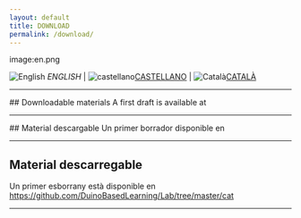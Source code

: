 ```yaml
---
layout: default
title: DOWNLOAD
permalink: /download/
---
```


        
image:en.png     

<img src="" alt="English"> *ENGLISH* | <img src="DuinoBasedLearning.github.io/es.png" alt="castellano">[CASTELLANO](descargar.md) | <img src="DuinoBasedLearning.github.io/ca.png" alt="Català">[CATALÀ](Descarregar.md)

<hr/>
## Downloadable materials 
A first draft is available at <https://github.com/DuinoBasedLearning/Lab/tree/master/en>

<hr/>
## Material descargable 
Un primer borrador disponible en <https://github.com/DuinoBasedLearning/Lab/tree/master/es>
<hr/>

## Material descarregable 
Un primer esborrany està disponible en <https://github.com/DuinoBasedLearning/Lab/tree/master/cat> 

<hr/>


